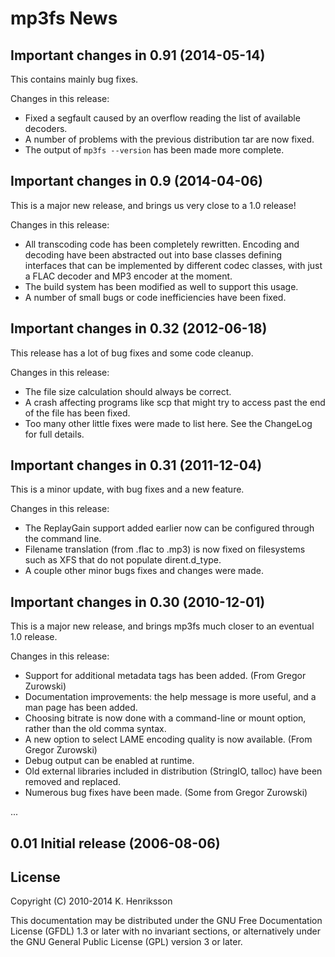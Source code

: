mp3fs News
==========

Important changes in 0.91 (2014-05-14)
--------------------------------------

This contains mainly bug fixes.

Changes in this release:

* Fixed a segfault caused by an overflow reading the list of available
  decoders.
* A number of problems with the previous distribution tar are now fixed.
* The output of `mp3fs --version` has been made more complete.

Important changes in 0.9 (2014-04-06)
-------------------------------------

This is a major new release, and brings us very close to a 1.0 release!

Changes in this release:

* All transcoding code has been completely rewritten. Encoding and
  decoding have been abstracted out into base classes defining interfaces
  that can be implemented by different codec classes, with just a FLAC
  decoder and MP3 encoder at the moment.
* The build system has been modified as well to support this usage.
* A number of small bugs or code inefficiencies have been fixed.

Important changes in 0.32 (2012-06-18)
--------------------------------------

This release has a lot of bug fixes and some code cleanup.

Changes in this release:

* The file size calculation should always be correct.
* A crash affecting programs like scp that might try to access past the
  end of the file has been fixed.
* Too many other little fixes were made to list here. See the ChangeLog
  for full details.

Important changes in 0.31 (2011-12-04)
--------------------------------------

This is a minor update, with bug fixes and a new feature.

Changes in this release:

* The ReplayGain support added earlier now can be configured through the
  command line.
* Filename translation (from .flac to .mp3) is now fixed on filesystems
  such as XFS that do not populate dirent.d_type.
* A couple other minor bugs fixes and changes were made.

Important changes in 0.30 (2010-12-01)
--------------------------------------

This is a major new release, and brings mp3fs much closer to an eventual
1.0 release.

Changes in this release:

* Support for additional metadata tags has been added. (From Gregor
  Zurowski)
* Documentation improvements: the help message is more useful, and a man
  page has been added.
* Choosing bitrate is now done with a command-line or mount option, rather
  than the old comma syntax.
* A new option to select LAME encoding quality is now available. (From
  Gregor Zurowski)
* Debug output can be enabled at runtime.
* Old external libraries included in distribution (StringIO, talloc) have
  been removed and replaced.
* Numerous bug fixes have been made. (Some from Gregor Zurowski)

...

0.01 Initial release (2006-08-06)
---------------------------------

License
-------

Copyright (C) 2010-2014 K. Henriksson

This documentation may be distributed under the GNU Free Documentation License
(GFDL) 1.3 or later with no invariant sections, or alternatively under the GNU
General Public License (GPL) version 3 or later.
